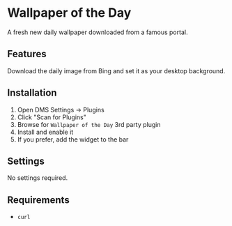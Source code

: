# Wallpaper of the Day

A fresh new daily wallpaper downloaded from a famous portal.

## Features

Download the daily image from Bing and set it as your desktop background.

## Installation

1. Open DMS Settings → Plugins
2. Click "Scan for Plugins"
3. Browse for `Wallpaper of the Day` 3rd party plugin
4. Install and enable it
5. If you prefer, add the widget to the bar

## Settings

No settings required.

## Requirements

- `curl`
